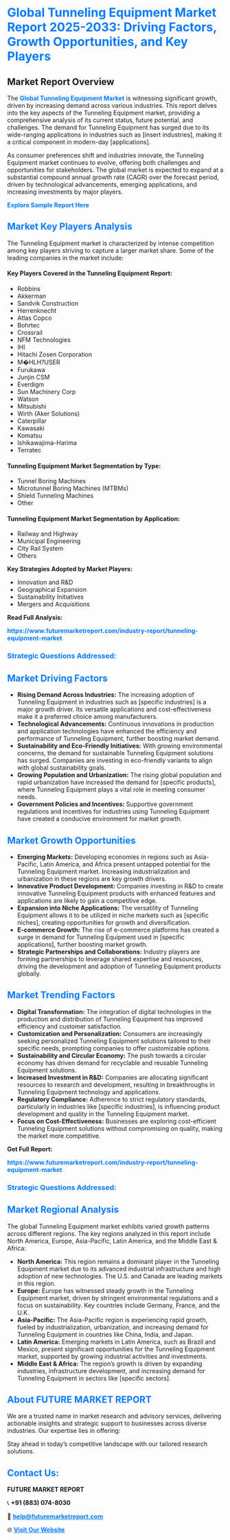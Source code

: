 <h1 style="color: #007BFF;">Global Tunneling Equipment Market Report 2025-2033: Driving Factors, Growth Opportunities, and Key Players</h1>

<section id="overview">
<h2>Market Report Overview</h2>
<p>The <a href="https://www.futuremarketreport.com/industry-report/tunneling-equipment-market" style="color: #007BFF; text-decoration: none;"><strong>Global Tunneling Equipment Market</strong></a> is witnessing significant growth, driven by increasing demand across various industries. This report delves into the key aspects of the Tunneling Equipment market, providing a comprehensive analysis of its current status, future potential, and challenges. The demand for Tunneling Equipment has surged due to its wide-ranging applications in industries such as [insert industries], making it a critical component in modern-day [applications].</p>
<p>As consumer preferences shift and industries innovate, the Tunneling Equipment market continues to evolve, offering both challenges and opportunities for stakeholders. The global market is expected to expand at a substantial compound annual growth rate (CAGR) over the forecast period, driven by technological advancements, emerging applications, and increasing investments by major players.</p>
</section>

<section id="overview">
<p><a href="https://www.futuremarketreport.com/request-sample/reportId=91188" style="color: #007BFF; text-decoration: none;"><strong>Explore Sample Report Here</strong></a></p>
</section>

<section id="key-players">
<h2 style="color: #007BFF;">Market Key Players Analysis</h2>
<p>The Tunneling Equipment market is characterized by intense competition among key players striving to capture a larger market share. Some of the leading companies in the market include:</p>
<h4>Key Players Covered in the Tunneling Equipment Report:</h4>
<ul><li>Robbins</li><li>Akkerman</li><li>Sandvik Construction</li><li>Herrenknecht</li><li>Atlas Copco</li><li>Bohrtec</li><li>Crossrail</li><li>NFM Technologies</li><li>IHI</li><li>Hitachi Zosen Corporation</li><li>M�HLH?USER</li><li>Furukawa</li><li>Junjin CSM</li><li>Everdigm</li><li>Sun Machinery Corp</li><li>Watson</li><li>Mitsubishi</li><li>Wirth (Aker Solutions)</li><li>Caterpillar</li><li>Kawasaki</li><li>Komatsu</li><li>Ishikawajima-Harima</li><li>Terratec</li></ul>
<h4>Tunneling Equipment Market Segmentation by Type:</h4>
<ul><li>Tunnel Boring Machines</li><li>Microtunnel Boring Machines (MTBMs)</li><li>Shield Tunneling Machines</li><li>Other</li></ul>

<h4>Tunneling Equipment Market Segmentation by Application:</h4>
<ul><li>Railway and Highway</li><li>Municipal Engineering</li><li>City Rail System</li><li>Others</li></ul>
<p><strong>Key Strategies Adopted by Market Players:</strong></p>
<ul>
<li>Innovation and R&D</li>
<li>Geographical Expansion</li>
<li>Sustainability Initiatives</li>
<li>Mergers and Acquisitions</li>
</ul>
</section>

<section>
<p><strong>Read Full Analysis: </strong></p><a href="https://www.futuremarketreport.com/industry-report/tunneling-equipment-market" style="color: #007BFF; text-decoration: none;"><strong>https://www.futuremarketreport.com/industry-report/tunneling-equipment-market</strong></a>
<h3 style="color: #007BFF;">Strategic Questions Addressed:</h3>
</section>

<section id="driving-factors">
<h2 style="color: #007BFF;">Market Driving Factors</h2>
<ul>
<li><strong>Rising Demand Across Industries:</strong> The increasing adoption of Tunneling Equipment in industries such as [specific industries] is a major growth driver. Its versatile applications and cost-effectiveness make it a preferred choice among manufacturers.</li>
<li><strong>Technological Advancements:</strong> Continuous innovations in production and application technologies have enhanced the efficiency and performance of Tunneling Equipment, further boosting market demand.</li>
<li><strong>Sustainability and Eco-Friendly Initiatives:</strong> With growing environmental concerns, the demand for sustainable Tunneling Equipment solutions has surged. Companies are investing in eco-friendly variants to align with global sustainability goals.</li>
<li><strong>Growing Population and Urbanization:</strong> The rising global population and rapid urbanization have increased the demand for [specific products], where Tunneling Equipment plays a vital role in meeting consumer needs.</li>
<li><strong>Government Policies and Incentives:</strong> Supportive government regulations and incentives for industries using Tunneling Equipment have created a conducive environment for market growth.</li>
</ul>
</section>

<section id="growth-opportunities">
<h2 style="color: #007BFF;">Market Growth Opportunities</h2>
<ul>
<li><strong>Emerging Markets:</strong> Developing economies in regions such as Asia-Pacific, Latin America, and Africa present untapped potential for the Tunneling Equipment market. Increasing industrialization and urbanization in these regions are key growth drivers.</li>
<li><strong>Innovative Product Development:</strong> Companies investing in R&D to create innovative Tunneling Equipment products with enhanced features and applications are likely to gain a competitive edge.</li>
<li><strong>Expansion into Niche Applications:</strong> The versatility of Tunneling Equipment allows it to be utilized in niche markets such as [specific niches], creating opportunities for growth and diversification.</li>
<li><strong>E-commerce Growth:</strong> The rise of e-commerce platforms has created a surge in demand for Tunneling Equipment used in [specific applications], further boosting market growth.</li>
<li><strong>Strategic Partnerships and Collaborations:</strong> Industry players are forming partnerships to leverage shared expertise and resources, driving the development and adoption of Tunneling Equipment products globally.</li>
</ul>
</section>

<section id="trending-factors">
<h2 style="color: #007BFF;">Market Trending Factors</h2>
<ul>
<li><strong>Digital Transformation:</strong> The integration of digital technologies in the production and distribution of Tunneling Equipment has improved efficiency and customer satisfaction.</li>
<li><strong>Customization and Personalization:</strong> Consumers are increasingly seeking personalized Tunneling Equipment solutions tailored to their specific needs, prompting companies to offer customizable options.</li>
<li><strong>Sustainability and Circular Economy:</strong> The push towards a circular economy has driven demand for recyclable and reusable Tunneling Equipment solutions.</li>
<li><strong>Increased Investment in R&D:</strong> Companies are allocating significant resources to research and development, resulting in breakthroughs in Tunneling Equipment technology and applications.</li>
<li><strong>Regulatory Compliance:</strong> Adherence to strict regulatory standards, particularly in industries like [specific industries], is influencing product development and quality in the Tunneling Equipment market.</li>
<li><strong>Focus on Cost-Effectiveness:</strong> Businesses are exploring cost-efficient Tunneling Equipment solutions without compromising on quality, making the market more competitive.</li>
</ul>
</section>

<section>
<p><strong>Get Full Report: </strong></p><a href="https://www.futuremarketreport.com/industry-report/tunneling-equipment-market" style="color: #007BFF; text-decoration: none;"><strong>https://www.futuremarketreport.com/industry-report/tunneling-equipment-market</strong></a>
<h3 style="color: #007BFF;">Strategic Questions Addressed:</h3>
</section>


<section id="regional-analysis">
<h2 style="color: #007BFF;">Market Regional Analysis</h2>
<p>The global Tunneling Equipment market exhibits varied growth patterns across different regions. The key regions analyzed in this report include North America, Europe, Asia-Pacific, Latin America, and the Middle East & Africa:</p>
<ul>
<li><strong>North America:</strong> This region remains a dominant player in the Tunneling Equipment market due to its advanced industrial infrastructure and high adoption of new technologies. The U.S. and Canada are leading markets in this region.</li>
<li><strong>Europe:</strong> Europe has witnessed steady growth in the Tunneling Equipment market, driven by stringent environmental regulations and a focus on sustainability. Key countries include Germany, France, and the U.K.</li>
<li><strong>Asia-Pacific:</strong> The Asia-Pacific region is experiencing rapid growth, fueled by industrialization, urbanization, and increasing demand for Tunneling Equipment in countries like China, India, and Japan.</li>
<li><strong>Latin America:</strong> Emerging markets in Latin America, such as Brazil and Mexico, present significant opportunities for the Tunneling Equipment market, supported by growing industrial activities and investments.</li>
<li><strong>Middle East & Africa:</strong> The region’s growth is driven by expanding industries, infrastructure development, and increasing demand for Tunneling Equipment in sectors like [specific sectors].</li>
</ul>
</section>

<footer>
<h2 style="color: #007BFF;">About FUTURE MARKET REPORT</h2>
<p>We are a trusted name in market research and advisory services, delivering actionable insights and strategic support to businesses across diverse industries. Our expertise lies in offering:</p>

<p>Stay ahead in today’s competitive landscape with our tailored research solutions.</p>

<h2 style="color: #007BFF;">Contact Us:</h2>
<p><strong>FUTURE MARKET REPORT</strong></p>
<p>📞 <strong>+91 (883) 074-8030</strong></p>
<p>📧 <strong><a href="mailto:help@futuremarketreport.com" style="color: #007BFF;">help@futuremarketreport.com</a></strong></p>
<p>🌐 <strong><a href="https://www.futuremarketreport.com/" style="color: #007BFF;">Visit Our Website</a></strong></p>
</footer>